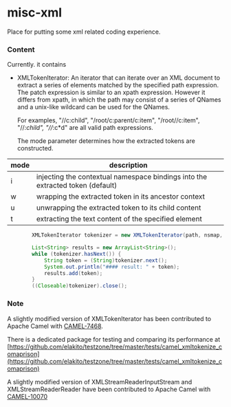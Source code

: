 misc-xml
========

Place for putting some xml related coding experience.

### Content ###
Currently. it contains
- XMLTokenIterator: An iterator that can iterate over an XML document to extract 
  a series of elements matched by the specified path expression. The patch expression
  is similar to an xpath expression. However it differs from xpath, in which the path
  may consist of a series of QNames and a unix-like wildcard can be used for the QNames.

  For examples, "//c:child", "/root/c:parent/c:item", "/root//c:item", "//*:child", "//*:c*d"
  are all valid path expressions.

  The mode parameter determines how the extracted tokens are constructed.

| mode | description |
| ---- | ----------- |
| i    | injecting the contextual namespace bindings into the extracted token (default) |
| w    | wrapping the extracted token in its ancestor context |
| u    |  unwrapping the extracted token to its child content |
| t    |  extracting the text content of the specified element |


```java  
        XMLTokenIterator tokenizer = new XMLTokenIterator(path, nsmap, mode, in, charset);

        List<String> results = new ArrayList<String>();
        while (tokenizer.hasNext()) {
            String token = (String)tokenizer.next();            
            System.out.println("#### result: " + token);
            results.add(token);
        }
        ((Closeable)tokenizer).close();
```

### Note ###

A slightly modified version of XMLTokenIterator has been contributed to Apache Camel with [CAMEL-7468](https://issues.apache.org/jira/browse/CAMEL-7468).

There is a dedicated package for testing and comparing its performance at [https://github.com/elakito/testzone/tree/master/tests/camel_xmltokenize_comaprison](https://github.com/elakito/testzone/tree/master/tests/camel_xmltokenize_comaprison)

A slightly modified version of XMLStreamReaderInputStream and XMLStreamReaderReader have been contributed to Apache Camel with [CAMEL-10070](https://issues.apache.org/jira/browse/CAMEL-10070)

